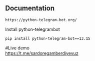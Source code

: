<h2>Documentation</h2>

```
https://python-telegram-bot.org/
```

Install python-telegrambot

```
pip install python-telegram-bot==13.15
```

#Live demo <br>
https://t.me/sardoregamberdiyevuz
